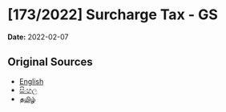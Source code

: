 # [173/2022] Surcharge Tax - GS

**Date:** 2022-02-07

## Original Sources

- [English](https://documents.gov.lk/view/bills/2022/2/173-2022_E.pdf)
- [සිංහල](https://documents.gov.lk/view/bills/2022/2/173-2022_S.pdf)
- [தமிழ்](https://documents.gov.lk/view/bills/2022/2/173-2022_T.pdf)
